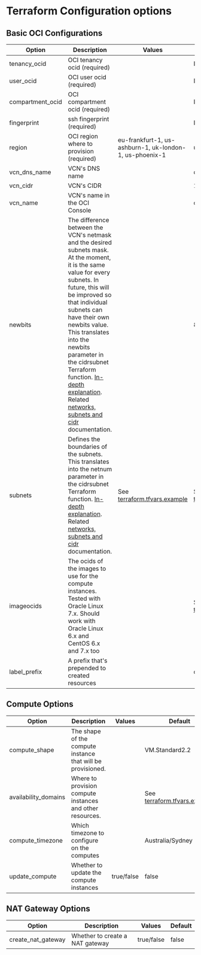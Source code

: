 # Terraform Configuration options

[cidrsubnet]:http://blog.itsjustcode.net/blog/2017/11/18/terraform-cidrsubnet-deconstructed/
[networks]:https://erikberg.com/notes/networks.html
[terraform example]: ../terraform.tfvars.example

## Basic OCI Configurations
| Option                                | Description                                   | Values                    | Default               | 
| -----------------------------------   | -------------------------------------------   | ------------              | -------------------   |
| tenancy_ocid                          | OCI tenancy ocid (required)                   |                           |  None                 |
| user_ocid                             | OCI user ocid (required)                      |                           |  None                 |
| compartment_ocid                      | OCI compartment ocid (required)               |                           |  None                 |                    
| fingerprint                           | ssh fingerprint (required)                    |                           |  None                 |     
| region                                | OCI region where to provision (required)      | eu-frankfurt-1, us-ashburn-1, uk-london-1, us-phoenix-1 | us-ashburn-1 |
| vcn_dns_name                          | VCN's DNS name                                |                           |  devoci               |
| vcn_cidr                              | VCN's CIDR                                    |                           | 10.0.0.0/16           |
| vcn_name                              | VCN's name in the OCI Console                 |                           |  ocivcn              |
| newbits                               | The difference between the VCN's netmask and the desired subnets mask. At the moment, it is the same value for every subnets. In future, this will be improved so that individual subnets can have their own newbits value. This translates into the newbits parameter in the cidrsubnet Terraform function. [In-depth explanation][cidrsubnet]. Related [networks, subnets and cidr][networks] documentation.                                              |               |   8        |
| subnets                               | Defines the boundaries of the subnets. This translates into the netnum parameter in the cidrsubnet Terraform function. [In-depth explanation][cidrsubnet]. Related [networks, subnets and cidr][networks] documentation.                                            | See [terraform.tfvars.example][terraform example]                |    See [terraform.tfvars.example][terraform example]        |
| imageocids                            | The ocids of the images to use for the compute instances. Tested with Oracle Linux 7.x. Should work with Oracle Linux 6.x and CentOS 6.x and 7.x too       |               |  See [terraform.tfvars.example][terraform example]              |
| label_prefix                          | A prefix that's prepended to created resources  |        |  dev             |

## Compute Options
| Option                                | Description                                   | Values                    | Default               | 
| -----------------------------------   | -------------------------------------------   | ------------              | -------------------   |
| compute_shape                         | The shape of the compute instance that will be provisioned.  |               | VM.Standard2.2          |
| availability_domains                                    | Where to provision compute instances and other resources.  |    | See [terraform.tfvars.example][terraform example]    |
| compute_timezone                      | Which timezone to configure on the computes    |               | Australia/Sydney          | 
| update_compute                        | Whether to update the compute instances        |  true/false   | false          | 

## NAT Gateway Options
| Option                                | Description                                   | Values                    | Default               | 
| -----------------------------------   | -------------------------------------------   | ------------              | -------------------   |
| create_nat_gateway                    | Whether to create a NAT gateway               |  true/false               | false                 || nat_gateway_name                      | The name of the NAT gateway                   |                           | nat                   | 